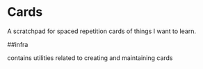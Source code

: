 # Cards

A scratchpad for spaced repetition cards of things I want to learn.

##infra

contains utilities related to creating and maintaining cards


